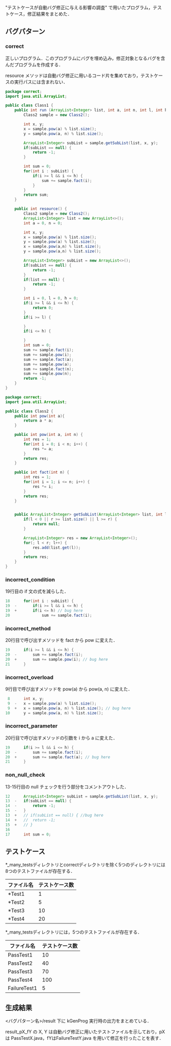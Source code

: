 "テストケースが自動バグ修正に与える影響の調査" で用いたプログラム，テストケース，修正結果をまとめた．


## バグパターン
### correct

正しいプログラム．このプログラムにバグを埋め込み，修正対象となるバグを含んだプログラムを作成する．

resource メソッドは自動バグ修正に用いるコード片を集めており，テストケースの実行パスには含まれない．

```java
package correct;
import java.util.ArrayList;

public class Class1 {
	public int run (ArrayList<Integer> list, int a, int n, int l, int h){
		Class2 sample = new Class2();

		int x, y;
		x = sample.pow(a) % list.size();
		y = sample.pow(a, n) % list.size();

		ArrayList<Integer> subList = sample.getSubList(list, x, y);
		if(subList == null) {
			return -1;
		}

		int sum = 0;
		for(int i : subList) {
			if(i >= l && i <= h) {
				sum += sample.fact(i);
			}
		}
		return sum;
	}

	public int resource() {
		Class2 sample = new Class2();
		ArrayList<Integer> list = new ArrayList<>();
		int a = 0, n = 0;

		int x, y;
		x = sample.pow(a) % list.size();
		y = sample.pow(a) % list.size();
		x = sample.pow(a,n) % list.size();
		y = sample.pow(a,n) % list.size();

		ArrayList<Integer> subList = new ArrayList<>();
		if(subList == null) {
			return -1;
		}
		if(list == null) {
			return -1;
		}

		int i = 0, l = 0, h = 0;
		if(i >= l && i <= h) {
			return 0;
		}
		if(i >= l) {

		}
		if(i <= h) {

		}
		int sum = 0;
		sum += sample.fact(i);
		sum += sample.pow(i);
		sum += sample.fact(a);
		sum += sample.pow(a);
		sum += sample.fact(n);
		sum += sample.pow(n);
		return -1;
	}
}
```

```java
package correct;
import java.util.ArrayList;

public class Class2 {
	public int pow(int a){
		return a * a;
	}

	public int pow(int a, int n) {
		int res = 1;
		for(int i = 0; i < n; i++) {
			res *= a;
		}
		return res;
	}

	public int fact(int n) {
		int res = 1;
		for(int i = 1; i <= n; i++) {
			res *= i;
		}
		return res;
	}


	public ArrayList<Integer> getSubList(ArrayList<Integer> list, int l, int r){
		if(l < 0 || r >= list.size() || l >= r) {
			return null;
		}

		ArrayList<Integer> res = new ArrayList<Integer>();
		for(; l < r; l++) {
			res.add(list.get(l));
		}
		return res;
	}
}
```



### incorrect_condition

19行目の if 文の式を減らした．

```java
18		for(int i : subList) {
19	-		if(i >= l && i <= h) {
19	+		if(i <= h) // bug here
20				sum += sample.fact(i);
```



### incorrect_method

20行目で呼び出すメソッドを fact から pow に変えた．

```java
19		if(i >= l && i <= h) {
20	-		sum += sample.fact(i);
20	+		sum += sample.pow(i); // bug here
21		}
```



### incorrect_overload

9行目で呼び出すメソッドを pow(a) から pow(a, n) に変えた．

```java
 8		int x, y;
 9	-	x = sample.pow(a) % list.size();
 9	+	x = sample.pow(a, n) % list.size(); // bug here
10		y = sample.pow(a, n) % list.size();
```



### incorrect_parameter

20行目で呼び出すメソッドの引数を i から a に変えた．

```java
19		if(i >= l && i <= h) {
20	-		sum += sample.fact(i);
20	+		sum += sample.fact(a); // bug here
21		}
```



### non_null_check

13-15行目の null チェックを行う部分をコメントアウトした．

```java
12		ArrayList<Integer> subList = sample.getSubList(list, x, y);
13	-	if(subList == null) {
14	-		return -1;
15	-	}
13	+	// if(subList == null) { //bug here
14	+	// 	return -1;
15	+	// }
16
17		int sum = 0;
```



## テストケース

*_many_testsディレクトリとcorrectディレクトリを除く5つのディレクトリには8つのテストファイルが存在する．

| ファイル名 | テストケース数 |
| ---------- | -------------- |
| *Test1     | 1              |
| *Test2     | 5              |
| *Test3     | 10             |
| *Test4     | 20             |



*_many_testsディレクトリには，5つのテストファイルが存在する．

| ファイル名   | テストケース数 |
| ------------ | -------------- |
| PassTest1    | 10             |
| PassTest2    | 40             |
| PassTest3    | 70             |
| PassTest4    | 100            |
| FailureTest1 | 5              |



## 生成結果

<バグパターン名>/result 下に kGenProg 実行時の出力をまとめている．

result_pX_fY の X, Y は自動バグ修正に用いたテストファイルを示しており，pX は PassTestX.java，fYはFailureTestY.java を用いて修正を行ったことを表す．